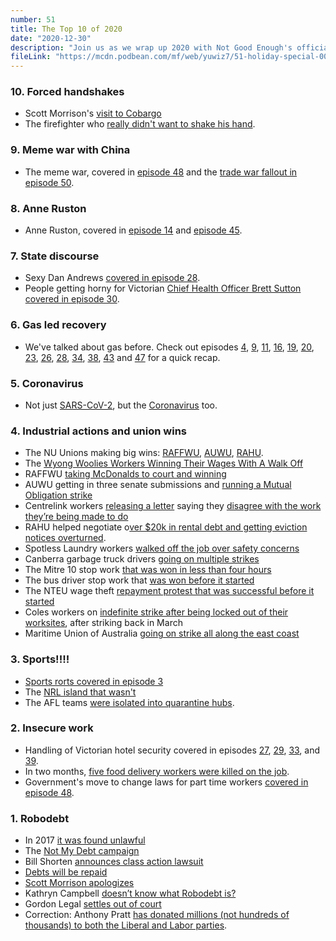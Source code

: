 ```yaml
---
number: 51
title: The Top 10 of 2020
date: "2020-12-30"
description: "Join us as we wrap up 2020 with Not Good Enough's official Top 10 ranking for the year."
fileLink: "https://mcdn.podbean.com/mf/web/yuwiz7/51-holiday-special-002.mp3"
---
```


### 10. Forced handshakes

- Scott Morrison's [visit to Cobargo](https://www.theguardian.com/australia-news/2020/jan/02/scott-morrison-abused-by-bushfire-victims-in-nsw-town-of-cobargo)
- The firefighter who [really didn't want to shake his hand](https://www.youtube.com/watch?v=kePvZkV-Zcs).

### 9. Meme war with China

- The meme war, covered in [episode 48](https://notgoodpod.com/048-digitally-manipulated-podcast/) and the [trade war fallout in episode 50](https://notgoodpod.com/050-i-stopped-these-coal-ships/).

### 8. Anne Ruston

- Anne Ruston, covered in [episode 14](https://notgoodpod.com/014-corollavirus/) and [episode 45](https://notgoodpod.com/045-ghoul-interrupted/).

### 7. State discourse

- Sexy Dan Andrews [covered in episode 28](https://notgoodpod.com/028-stupid-sexy-dandrews/).
- People getting horny for Victorian [Chief Health Officer Brett Sutton covered in episode 30](https://notgoodpod.com/030-insufficiently-legal/).

### 6. Gas led recovery

- We've talked about gas before. Check out episodes [4](https://notgoodpod.com/004-methane-clown-posse/), [9](https://notgoodpod.com/009-corona/), [11](https://notgoodpod.com/011-podcasts-are-an-essential-service/), [16](https://notgoodpod.com/016-respect-the-tropes/), [19](https://notgoodpod.com/019-the-podcast-of-australia/), [20](https://notgoodpod.com/020-taylor/), [23](https://notgoodpod.com/023-law-and-order-statue-victims-unit/), [26](https://notgoodpod.com/026-cop-tower/), [28](https://notgoodpod.com/028-stupid-sexy-dandrews/), [34](https://notgoodpod.com/034-yelling/), [38](https://notgoodpod.com/038-climate-technology/), [43](https://notgoodpod.com/043-commission-impossible/) and [47](https://notgoodpod.com/047-mr-skeleton/) for a quick recap. 

### 5. Coronavirus

- Not just [SARS-CoV-2](https://en.wikipedia.org/wiki/Severe_acute_respiratory_syndrome_coronavirus_2), but the [Coronavirus](https://en.wikipedia.org/wiki/Coronavirus_disease_2019) too.

### 4. Industrial actions and union wins

- The NU Unions making big wins: [RAFFWU](https://raffwu.org.au), [AUWU](https://unemployedworkersunion.com/), [RAHU](https://rahu.org.au/).
- The [Wyong Woolies Workers Winning Their Wages With A Walk Off](https://www.unitedworkers.org.au/500-woolworths-workers-walk-off-for-pay-equality-and-secure-work/)
- RAFFWU [taking McDonalds to court and winning](https://raffwu.org.au/workplaces/fast-food/mcdonalds/)
- AUWU getting in three senate submissions and [running a Mutual Obligation strike](https://auwu.substack.com/p/auwu-calls-mutual-obligations-strike)
- Centrelink workers [releasing a letter](https://www.cpsu.org.au/content/centrelink-staff-plead-action-jobseeker) saying they [disagree with the work they’re being made to do](https://www.cpsu.org.au/system/files/centrelink_open_letter_2.pdf)
- RAHU helped negotiate o[ver $20k in rental debt and getting eviction notices overturned](https://www.sbs.com.au/news/temporary-visa-holders-are-fighting-for-a-place-to-stay-as-evictions-loom-during-coronavirus-crisis).
- Spotless Laundry workers [walked off the job over safety concerns](https://www.jacobinmag.com/2020/09/melbourne-spotless-laundry-walkout-covid-coronavirus)
- Canberra garbage truck drivers [going on multiple strikes](https://www.canberratimes.com.au/story/7039595/garbage-truck-drivers-and-suez-strike-a-deal/)
- The Mitre 10 stop work [that was won in less than four hours](https://www.wsws.org/en/articles/2020/08/10/aust-a10.html)
- The bus driver stop work that [was won before it started](https://www.theguardian.com/australia-news/2020/aug/20/bus-strike-scheduled-for-sydney-cancelled-after-government-agrees-to-review-covid-mask-advice)
- The NTEU wage theft [repayment protest that was successful before it started](https://junkee.com/melbourne-university-tutors-stolen-wages/281991)
- Coles workers on [indefinite strike after being locked out of their worksites](https://www.abc.net.au/news/2020-11-19/coles-strike-at-smeaton-grange-distribution-centre/12901690), after striking back in March
- Maritime Union of Australia [going on strike all along the east coast](https://www.theguardian.com/australia-news/2020/oct/01/maritime-union-and-patrick-fail-to-reach-a-deal-but-workers-agree-not-to-strike)

### 3. Sports!!!!

- [Sports rorts covered in episode 3](https://notgoodpod.com/003-minister-for-rorts/)
- The [NRL island that wasn't](https://www.theguardian.com/sport/2020/apr/06/nrl-island-recipe-for-ruin-or-a-world-leading-game-changer)
- The AFL teams [were isolated into quarantine hubs](https://7news.com.au/sport/afl/afl-infuriated-by-latest-ridiculous-hub-requests-c-1219946).

### 2. Insecure work

- Handling of Victorian hotel security covered in episodes [27](https://notgoodpod.com/027-masks-off/), [29](https://notgoodpod.com/029-legitimate-taking-of-piss/), [33](https://notgoodpod.com/033-krathryn-crambrell/), and [39](https://notgoodpod.com/039-banana-republic/).
- In two months, [five food delivery workers were killed on the job](https://thenewdaily.com.au/news/national/2020/11/26/ubereats-delivery-deaths-australia/).
- Government's move to change laws for part time workers [covered in episode 48](https://notgoodpod.com/048-digitally-manipulated-podcast/).

### 1. Robodebt 

- In 2017 [it was found unlawful](https://www.theguardian.com/australia-news/2020/feb/12/coalition-warned-robodebt-scheme-was-unenforceable-three-years-before-it-acted)
- The [Not My Debt campaign](https://www.notmydebt.com.au/)
- Bill Shorten [announces class action lawsuit](https://www.abc.net.au/news/2019-09-17/centrelink-robodebt-class-action-lawsuit-announced/11520338)
- [Debts will be repaid](https://www.theguardian.com/australia-news/2020/may/29/robodebt-government-to-repay-470000-unlawful-centrelink-debts-worth-721m)
- [Scott Morrison apologizes](https://www.abc.net.au/news/2020-06-11/pm-apologises-for-hurt-and-harm-caused-robodebt-scheme/12345166)
- Kathryn Campbell [doesn’t know what Robodebt is?](https://www.canberratimes.com.au/story/6868054/public-service-pantomime-dss-secretarys-robodebt-denial-defies-belief/)
- Gordon Legal [settles out of court](https://www.theguardian.com/australia-news/2020/nov/16/robodebt-class-action-coalition-agrees-to-pay-12bn-to-settle-lawsuit)
- Correction: Anthony Pratt [has donated millions (not hundreds of thousands) to both the Liberal and Labor parties](https://www.michaelwest.com.au/investigation-how-political-donations-protect-a-cosy-loophole-for-australias-plutocrats/).
